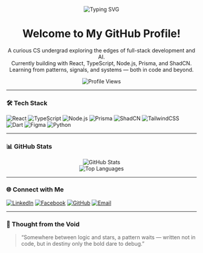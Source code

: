 <p align="center">
  <img src="https://readme-typing-svg.herokuapp.com?font=Fira+Code&weight=500&size=24&pause=1000&center=true&vCenter=true&width=600&lines=Hi+there+👋+I'm+Rakib+Talukder;Full-stack+Dev+%7C+CS+Undergrad+%7C+AI+Learner;I+love+building+%26+learning+new+things" alt="Typing SVG" />
</p>

<h1 align="center">Welcome to My GitHub Profile!</h1>

<p align="center">
A curious CS undergrad exploring the edges of full-stack development and AI.<br>
Currently building with React, TypeScript, Node.js, Prisma, and ShadCN.<br>
Learning from patterns, signals, and systems — both in code and beyond.
</p>

<p align="center">
  <img src="https://komarev.com/ghpvc/?username=RakibTwT&style=flat-square&color=blue" alt="Profile Views" />
</p>

---

### 🛠️ Tech Stack

![React](https://img.shields.io/badge/-React-61DAFB?logo=react&logoColor=white&style=for-the-badge)
![TypeScript](https://img.shields.io/badge/-TypeScript-3178C6?logo=typescript&logoColor=white&style=for-the-badge)
![Node.js](https://img.shields.io/badge/-Node.js-339933?logo=node.js&logoColor=white&style=for-the-badge)
![Prisma](https://img.shields.io/badge/-Prisma-2D3748?logo=prisma&logoColor=white&style=for-the-badge)
![ShadCN](https://img.shields.io/badge/-ShadCN_UI-black?style=for-the-badge)
![TailwindCSS](https://img.shields.io/badge/-TailwindCSS-06B6D4?logo=tailwindcss&logoColor=white&style=for-the-badge)
![Dart](https://img.shields.io/badge/-Dart-0175C2?logo=dart&logoColor=white&style=for-the-badge)
![Figma](https://img.shields.io/badge/-Figma-F24E1E?logo=figma&logoColor=white&style=for-the-badge)
![Python](https://img.shields.io/badge/-Python-3776AB?logo=python&logoColor=white&style=for-the-badge)

---

### 📊 GitHub Stats

<p align="center">
  <img src="https://github-readme-stats.vercel.app/api?username=RakibTwT&show_icons=true&theme=tokyonight" alt="GitHub Stats" />
  <br>
  <img src="https://github-readme-stats.vercel.app/api/top-langs/?username=RakibTwT&layout=compact&theme=tokyonight" alt="Top Languages" />
</p>

---

### 🌐 Connect with Me

[![LinkedIn](https://img.shields.io/badge/-LinkedIn-blue?style=for-the-badge&logo=Linkedin&logoColor=white)](https://www.linkedin.com/in/rakib-talukder-1b10ba268/)
[![Facebook](https://img.shields.io/badge/-Facebook-1877F2?style=for-the-badge&logo=facebook&logoColor=white)](https://www.facebook.com/share/19TxGoxEp2/)
[![GitHub](https://img.shields.io/badge/-GitHub-000?style=for-the-badge&logo=github&logoColor=white)](https://github.com/RakibTwT)
[![Email](https://img.shields.io/badge/-Email-D14836?style=for-the-badge&logo=gmail&logoColor=white)](mailto:talukderrakib190@gmail.com)

---

### 🌌 Thought from the Void

> “Somewhere between logic and stars, a pattern waits — written not in code, but in destiny only the bold dare to debug.”
